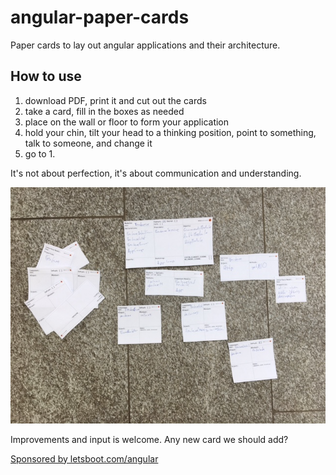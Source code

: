 # angular-paper-cards
Paper cards to lay out angular applications and their architecture.

## How to use

1. download PDF, print it and cut out the cards
2. take a card, fill in the boxes as needed
3. place on the wall or floor to form your application
4. hold your chin, tilt your head to a thinking position, point to something, talk to someone, and change it
5. go to 1.

It's not about perfection, it's about communication and understanding.

![Bring your architecture into touchable form](./angular-cards.png)

Improvements and input is welcome. Any new card we should add?

[Sponsored by letsboot.com/angular](http://www.letsboot.com/angular)
